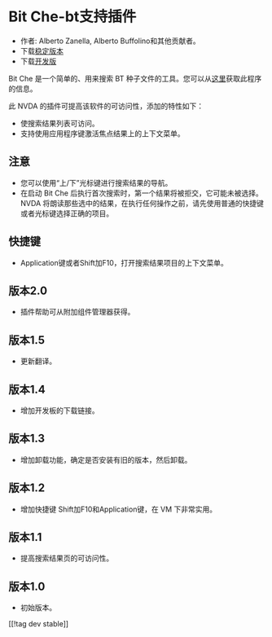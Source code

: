 # Bit Che-bt支持插件 #
*   作者: Alberto Zanella, Alberto Buffolino和其他贡献者。
*   下载[稳定版本][1]
*   下载[开发版][3]

Bit Che 是一个简单的、用来搜索 BT 种子文件的工具。您可以从[这里][2]获取此程序的信息。

此 NVDA 的插件可提高该软件的可访问性，添加的特性如下：

*   使搜索结果列表可访问。
*   支持使用应用程序键激活焦点结果上的上下文菜单。


## 注意 ##
*   您可以使用“上/下”光标键进行搜索结果的导航。
*   在启动 Bit Che 后执行首次搜索时，第一个结果将被拒交，它可能未被选择。 NVDA
    将朗读那些选中的结果，在执行任何操作之前，请先使用普通的快捷键或者光标键选择正确的项目。


## 快捷键 ##
*   Application键或者Shift加F10，打开搜索结果项目的上下文菜单。


## 版本2.0 ##
*   插件帮助可从附加组件管理器获得。

## 版本1.5 ##
*   更新翻译。

## 版本1.4 ##
*   增加开发板的下载链接。

## 版本1.3 ##
*   增加卸载功能，确定是否安装有旧的版本，然后卸载。

## 版本1.2 ##
*   增加快捷键 Shift加F10和Application键，在 VM 下非常实用。

## 版本1.1 ##
*   提高搜索结果页的可访问性。

## 版本1.0 ##
*   初始版本。

[[!tag dev stable]]

[1]: https://addons.nvda-project.org/files/get.php?file=bc

[2]: http://www.convivea.com

[3]: https://addons.nvda-project.org/files/get.php?file=bc-dev
